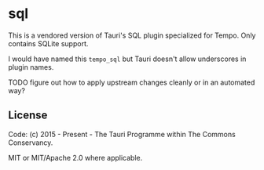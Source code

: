 # sql
This is a vendored version of Tauri's SQL plugin specialized for Tempo.
Only contains SQLite support.

I would have named this `tempo_sql` but Tauri doesn't allow underscores in plugin names.

TODO figure out how to apply upstream changes cleanly or in an automated way?

## License

Code: (c) 2015 - Present - The Tauri Programme within The Commons Conservancy.

MIT or MIT/Apache 2.0 where applicable.
